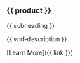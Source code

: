 <div class="product-grid-item">
<div class="product-grid-item-header {{ product }}">

### {{ product }}

{{ subheading }}

</div>
<div class="product-grid-item-body">

{{ vod-description }}

[Learn More]({{ link }})

</div>
</div>
